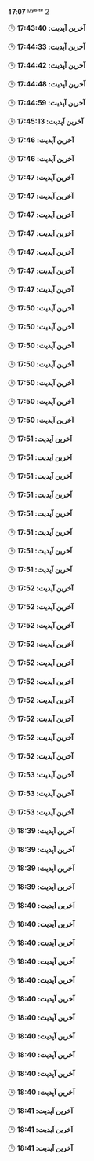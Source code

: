 𝟏𝟕:𝟎𝟕 ᴹʸᵇⁱᵗᵉ
2

🕒 **آخرین آپدیت: 17:43:40**

🕒 **آخرین آپدیت: 17:44:33**

🕒 **آخرین آپدیت: 17:44:42**

🕒 **آخرین آپدیت: 17:44:48**

🕒 **آخرین آپدیت: 17:44:59**

🕒 **آخرین آپدیت: 17:45:13**

🕒 **آخرین آپدیت: 17:46**

🕒 **آخرین آپدیت: 17:46**

🕒 **آخرین آپدیت: 17:47**

🕒 **آخرین آپدیت: 17:47**

🕒 **آخرین آپدیت: 17:47**

🕒 **آخرین آپدیت: 17:47**

🕒 **آخرین آپدیت: 17:47**

🕒 **آخرین آپدیت: 17:47**

🕒 **آخرین آپدیت: 17:47**

🕒 **آخرین آپدیت: 17:50**

🕒 **آخرین آپدیت: 17:50**

🕒 **آخرین آپدیت: 17:50**

🕒 **آخرین آپدیت: 17:50**

🕒 **آخرین آپدیت: 17:50**

🕒 **آخرین آپدیت: 17:50**

🕒 **آخرین آپدیت: 17:50**

🕒 **آخرین آپدیت: 17:51**

🕒 **آخرین آپدیت: 17:51**

🕒 **آخرین آپدیت: 17:51**

🕒 **آخرین آپدیت: 17:51**

🕒 **آخرین آپدیت: 17:51**

🕒 **آخرین آپدیت: 17:51**

🕒 **آخرین آپدیت: 17:51**

🕒 **آخرین آپدیت: 17:51**

🕒 **آخرین آپدیت: 17:52**

🕒 **آخرین آپدیت: 17:52**

🕒 **آخرین آپدیت: 17:52**

🕒 **آخرین آپدیت: 17:52**

🕒 **آخرین آپدیت: 17:52**

🕒 **آخرین آپدیت: 17:52**

🕒 **آخرین آپدیت: 17:52**

🕒 **آخرین آپدیت: 17:52**

🕒 **آخرین آپدیت: 17:52**

🕒 **آخرین آپدیت: 17:52**

🕒 **آخرین آپدیت: 17:53**

🕒 **آخرین آپدیت: 17:53**

🕒 **آخرین آپدیت: 17:53**

🕒 **آخرین آپدیت: 18:39**

🕒 **آخرین آپدیت: 18:39**

🕒 **آخرین آپدیت: 18:39**

🕒 **آخرین آپدیت: 18:39**

🕒 **آخرین آپدیت: 18:40**

🕒 **آخرین آپدیت: 18:40**

🕒 **آخرین آپدیت: 18:40**

🕒 **آخرین آپدیت: 18:40**

🕒 **آخرین آپدیت: 18:40**

🕒 **آخرین آپدیت: 18:40**

🕒 **آخرین آپدیت: 18:40**

🕒 **آخرین آپدیت: 18:40**

🕒 **آخرین آپدیت: 18:40**

🕒 **آخرین آپدیت: 18:40**

🕒 **آخرین آپدیت: 18:40**

🕒 **آخرین آپدیت: 18:41**

🕒 **آخرین آپدیت: 18:41**

🕒 **آخرین آپدیت: 18:41**